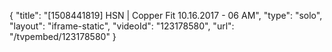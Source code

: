 {
    "title": "[1508441819] HSN | Copper Fit 10.16.2017 - 06 AM",
    "type": "solo",
    "layout": "iframe-static",
    "videoId": "123178580",
    "url": "\/tvpembed\/123178580"
}